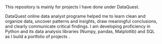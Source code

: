 This repository is mainly for projects I have done under DataQuest.

DataQuest online data analyst programe helped me to learn  clean and organize data, uncover patterns and insights, draw meaningful conclusions, and clearly communicate critical findings. 
I am developing proficiency in Python and its data analysis libraries (Numpy, pandas, Matplotlib) and SQL as I build a portfolio of projects .


